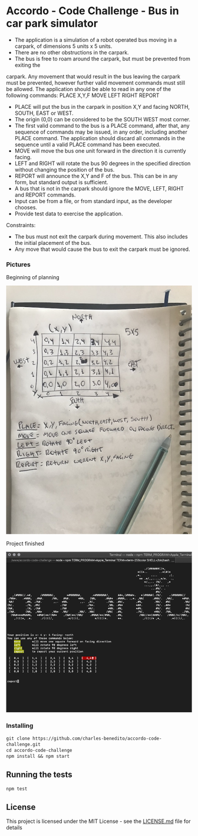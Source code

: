 # Accordo - Code Challenge - Bus in car park simulator

- The application is a simulation of a robot operated bus moving in a carpark, of
dimensions 5 units x 5 units.
- There are no other obstructions in the carpark.
- The bus is free to roam around the carpark, but must be prevented from exiting the

carpark. Any movement that would result in the bus leaving the carpark must be
prevented, however further valid movement commands must still be allowed.
The application should be able to read in any one of the following commands:
PLACE X,Y,F
MOVE
LEFT
RIGHT
REPORT
- PLACE will put the bus in the carpark in position X,Y and facing NORTH, SOUTH,
EAST or WEST.
- The origin (0,0) can be considered to be the SOUTH WEST most corner.
- The first valid command to the bus is a PLACE command, after that, any sequence of
commands may be issued, in any order, including another PLACE command. The
application should discard all commands in the sequence until a valid PLACE
command has been executed.
- MOVE will move the bus one unit forward in the direction it is currently facing.
- LEFT and RIGHT will rotate the bus 90 degrees in the specified direction without
changing the position of the bus.
- REPORT will announce the X,Y and F of the bus. This can be in any form, but
standard output is sufficient.
- A bus that is not in the carpark should ignore the MOVE, LEFT, RIGHT and REPORT
commands.
- Input can be from a file, or from standard input, as the developer chooses.
- Provide test data to exercise the application.

Constraints:
- The bus must not exit the carpark during movement. This also includes the initial
placement of the bus.
- Any move that would cause the bus to exit the carpark must be ignored.

### Pictures
Beginning of planning

![beginning of planning](https://github.com/charles-benedito/accordo-code-challenge/blob/master/start.jpg)

Project finished 

![project finished](https://github.com/charles-benedito/accordo-code-challenge/blob/master/end.png)

### Installing

```
git clone https://github.com/charles-benedito/accordo-code-challenge.git
cd accordo-code-challenge
npm install && npm start
```

## Running the tests

```
npm test
```

## License

This project is licensed under the MIT License - see the [LICENSE.md](LICENSE.md) file for details

